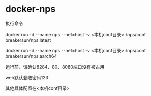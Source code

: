 # docker-nps

执行命令

docker run -d --name nps --net=host -v <本机conf目录>:/nps/conf breakersun/nps:latest

docker run -d --name nps --net=host -v <本机conf目录>:/nps/conf breakersun/nps:aarch64

运行前，请确认8284、80、8080端口没有被占用

web默认登陆密码123

其他具体配置在<本机conf目录>